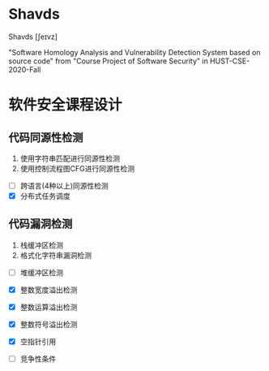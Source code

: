 # Shavds
Shavds [ʃeɪvz]

"Software Homology Analysis and Vulnerability Detection System based on source code" from "Course Project of Software Security" in HUST-CSE-2020-Fall

# 软件安全课程设计

## 代码同源性检测

1. 使用字符串匹配进行同源性检测
2. 使用控制流程图CFG进行同源性检测

- [ ] 跨语言(4种以上)同源性检测
- [x] 分布式任务调度

## 代码漏洞检测

1. 栈缓冲区检测
2. 格式化字符串漏洞检测

- [ ] 堆缓冲区检测
- [x] 整数宽度溢出检测
- [x] 整数运算溢出检测
- [x] 整数符号溢出检测
- [x] 空指针引用
- [ ] 竞争性条件

